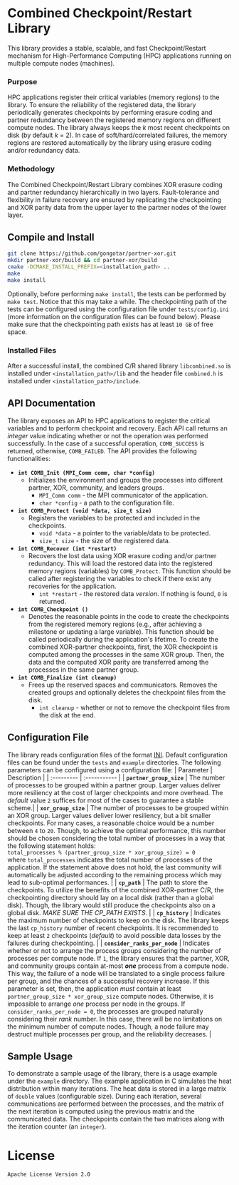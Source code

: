 # Combined Checkpoint/Restart Library

This library provides a stable, scalable, and fast Checkpoint/Restart mechanism for High-Performance Computing (HPC) applications running on multiple compute nodes (machines). 

### Purpose
HPC applications register their critical variables (memory regions) to the library. To ensure the reliability of the registered data, the library periodically generates checkpoints by performing erasure coding and partner redundancy between the registered memory regions on different compute nodes. The library always keeps the _k_ most recent checkpoints on disk (by default _k_ = 2). In case of soft/hard/correlated failures, the memory regions are restored automatically by the library using erasure coding and/or redundancy data. 

### Methodology
The Combined Checkpoint/Restart Library combines XOR erasure coding and partner redundancy hierarchically in two layers. Fault-tolerance and flexibility in failure recovery are ensured by replicating the checkpointing and XOR parity data from the upper layer to the partner nodes of the lower layer.

## Compile and Install
```sh
git clone https://github.com/gongotar/partner-xor.git
mkdir partner-xor/build && cd partner-xor/build 
cmake -DCMAKE_INSTALL_PREFIX=<installation_path> ..
make
make install
```
Optionally, before performing `make install`, the tests can be performed by `make test`. Notice that this may take a while. The checkpointing path of the tests can be configured using the configuration file under `tests/config.ini` (more information on the configuration files can be found below). Please make sure that the checkpointing path exists has at least `10 GB` of free space.

### Installed Files
After a successful install, the combined C/R shared library `libcombined.so` is installed under `<installation_path>/lib` and the header file `combined.h` is installed under `<installation_path>/include`.

## API Documentation

The library exposes an API to HPC applications to register the critical variables and to perform checkpoint and recovery. Each API call returns an _integer_ value indicating whether or not the operation was performed successfully. In the case of a successful operation, `COMB_SUCCESS` is returned, otherwise, `COMB_FAILED`. The API provides the following functionalities:
* **```int COMB_Init (MPI_Comm comm, char *config)```** 
   * Initializes the environment and groups the processes into different partner, XOR, community, and leaders groups.
      * ```MPI_Comm comm``` - the MPI communicator of the application.
      * ```char *config``` - a path to the configuration file.
* **```int COMB_Protect (void *data, size_t size)```**
   * Registers the variables to be protected and included in the checkpoints.
      * ```void *data``` - a pointer to the variable/data to be protected.
      * ```size_t size``` - the size of the registered data.
* **```int COMB_Recover (int *restart)```** 
   * Recovers the lost data using XOR erasure coding and/or partner redundancy. This will load the restored data into the registered memory regions (variables) by ```COMB_Protect```. This function should be called after registering the variables to check if there exist any recoveries for the application.
      * ```int *restart``` - the restored data _version_. If nothing is found, `0` is returned.
* **```int COMB_Checkpoint ()```** 
   * Denotes the reasonable points in the code to create the checkpoints from the registered memory regions (e.g., after achieving a milestone or updating a large variable). This function should be called periodically during the application's lifetime. To create the combined XOR-partner checkpoints, first, the XOR checkpoint is computed among the processes in the same XOR group. Then, the data and the computed XOR parity are transferred among the processes in the same partner group.  
* **```int COMB_Finalize (int cleanup)```**
   * Frees up the reserved spaces and communicators. Removes the created groups and optionally deletes the checkpoint files from the disk.
      * ```int cleanup``` - whether or not to remove the checkpoint files from the disk at the end.

## Configuration File
The library reads configuration files of the format [INI](http://www.nongnu.org/chmspec/latest/INI.html). Default configuration files can be found under the `tests` and `example` directories. The following parameters can be configured using a configuration file:
| Parameter | Description |
| :--------- | :----------- |
| **```partner_group_size```** | The number of processes to be grouped within a partner group. Larger values deliver more resiliency at the cost of larger checkpoints and more overhead. The _default_ value `2` suffices for most of the cases to guarantee a stable scheme.|
| **```xor_group_size```** | The number of processes to be grouped within an XOR group. Larger values deliver lower resiliency, but a bit smaller checkpoints. For many cases, a reasonable choice would be a number between `4` to `20`. Though, to achieve the optimal performance, this number should be chosen considering the total number of processes in a way that the following statement holds: <br />```total_processes % (partner_group_size * xor_group_size) = 0``` <br />where ```total_processes``` indicates the total number of processes of the application. If the statement above does not hold, the last community will automatically be adjusted according to the remaining process which may lead to sub-optimal performances. |
| **```cp_path```** | The path to store the checkpoints. To utilize the benefits of the combined XOR-partner C/R, the checkpointing directory should lay on a local disk (rather than a global disk). Though, the library would still produce the checkpoints also on a global disk. _MAKE SURE THE CP_PATH EXISTS_. |
| **```cp_history```** | Indicates the maximum number of checkpoints to keep on the disk. The library keeps the last ```cp_history``` number of recent checkpoints. It is recommended to keep at least `2` checkpoints (_default_) to avoid possible data losses by the failures during checkpointing. |
| **```consider_ranks_per_node```** | Indicates whether or not to arrange the process groups considering the number of processes per compute node. If `1`, the library ensures that the partner, XOR, and community groups contain at-most _**one**_ process from a compute node. This way, the failure of a node will be translated to a single process failure per group, and the chances of a successful recovery increase. If this parameter is set, then, the application _must_ contain at least `partner_group_size * xor_group_size` compute nodes. Otherwise, it is impossible to arrange _one_ process per node in the groups. If `consider_ranks_per_node = 0`, the processes are grouped naturally considering their _rank_ number. In this case, there will be no limitations on the minimum number of compute nodes. Though, a node failure may destruct multiple processes per group, and the reliability decreases. |

## Sample Usage

To demonstrate a sample usage of the library, there is a usage example under the `example` directory. The example application in C simulates the heat distribution within many iterations. The heat data is stored in a large matrix of `double` values (configurable size). During each iteration, several communications are performed between the processes, and the matrix of the next iteration is computed using the previous matrix and the communicated data. The checkpoints contain the two matrices along with the iteration counter (an `integer`).

# License
    Apache License Version 2.0
